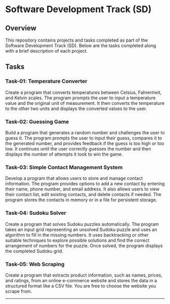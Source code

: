 # Software Development Track (SD)

## Overview

This repository contains projects and tasks completed as part of the Software Development Track (SD). Below are the tasks completed along with a brief description of each project.

## Tasks

### Task-01: Temperature Converter

Create a program that converts temperatures between Celsius, Fahrenheit, and Kelvin scales. The program prompts the user to input a temperature value and the original unit of measurement. It then converts the temperature to the other two units and displays the converted values to the user.

### Task-02: Guessing Game

Build a program that generates a random number and challenges the user to guess it. The program prompts the user to input their guess, compares it to the generated number, and provides feedback if the guess is too high or too low. It continues until the user correctly guesses the number and then displays the number of attempts it took to win the game.

### Task-03: Simple Contact Management System

Develop a program that allows users to store and manage contact information. The program provides options to add a new contact by entering their name, phone number, and email address. It also allows users to view their contact list, edit existing contacts, and delete contacts if needed. The program stores the contacts in memory or in a file for persistent storage.

### Task-04: Sudoku Solver

Create a program that solves Sudoku puzzles automatically. The program takes an input grid representing an unsolved Sudoku puzzle and uses an algorithm to fill in the missing numbers. It uses backtracking or other suitable techniques to explore possible solutions and find the correct arrangement of numbers for the puzzle. Once solved, the program displays the completed Sudoku grid.

### Task-05: Web Scraping

Create a program that extracts product information, such as names, prices, and ratings, from an online e-commerce website and stores the data in a structured format like a CSV file. You are free to choose the website you scrape from.

---
